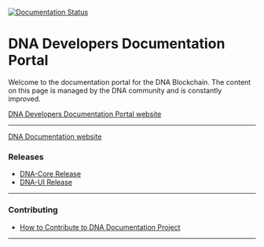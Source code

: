 [![Documentation Status](https://readthedocs.org/projects/dev-doc/badge/?version=latest)](https://dev-doc.readthedocs.io/en/latest/?badge=latest)

# DNA Developers Documentation Portal

Welcome to the documentation portal for the DNA Blockchain. The content on this page is managed by the DNA community and is constantly improved.

[DNA Developers Documentation Portal website](http://dev.bitshares.works/en/master/)

----------------

[DNA Documentation website](http://how.bitshares.works/en/master/)

### Releases
- [DNA-Core Release](https://github.com/bitshares/bitshares-core/releases)
- [DNA-UI Release](https://github.com/bitshares/bitshares-ui/releases)

***

### Contributing

- [How to Contribute to DNA Documentation Project](https://github.com/bitshares/dev.bitshares.works/blob/master/CONTRIBUTING.md)


***
